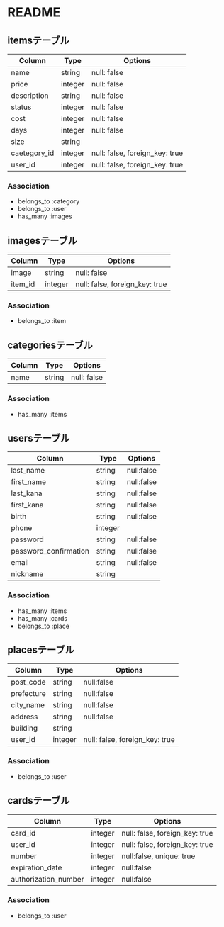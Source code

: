 # README

## itemsテーブル

|Column|Type|Options|
|------|----|-------|
|name|string|null: false|
|price|integer|null: false|
|description|string|null: false|
|status|integer|null: false|
|cost|integer|null: false|
|days|integer|null: false|
|size|string||
|caetegory_id|integer|null: false, foreign_key: true|
|user_id|integer|null: false, foreign_key: true|

### Association
- belongs_to :category
- belongs_to :user
- has_many :images


## imagesテーブル
|Column|Type|Options|
|------|----|-------|
|image|string|null: false|
|item_id|integer|null: false, foreign_key: true|

### Association
- belongs_to :item


## categoriesテーブル
|Column|Type|Options|
|------|----|-------|
|name|string|null: false|

### Association
- has_many :items


## usersテーブル
|Column|Type|Options|
|------|----|-------|
|last_name|string|null:false|
|first_name|string|null:false|
|last_kana|string|null:false|
|first_kana|string|null:false|
|birth|string|null:false|
|phone|integer|
|password|string|null:false|
|password_confirmation|string|null:false|
|email|string|null:false|
|nickname|string|

### Association
- has_many :items
- has_many :cards
- belongs_to :place


## placesテーブル
|Column|Type|Options|
|------|----|-------|
|post_code|string|null:false|
|prefecture|string|null:false|
|city_name|string|null:false|
|address|string|null:false|
|building|string|
|user_id|integer|null: false, foreign_key: true|

### Association
- belongs_to :user


## cardsテーブル
|Column|Type|Options|
|------|----|-------|
|card_id|integer|null: false, foreign_key: true|
|user_id|integer|null: false, foreign_key: true|
|number|integer|null:false, unique: true|
|expiration_date|integer|null:false|
|authorization_number|integer|null:false|

### Association
- belongs_to :user
